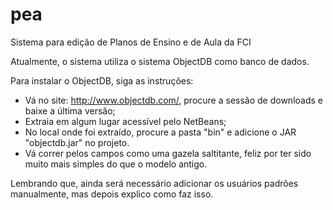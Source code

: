 pea
===

Sistema para edição de Planos de Ensino e de Aula da FCI

Atualmente, o sistema utiliza o sistema ObjectDB como banco de dados.

Para instalar o ObjectDB, siga as instruções:
* Vá no site: http://www.objectdb.com/, procure a sessão de downloads e baixe a última versão;
* Extraia em algum lugar acessível pelo NetBeans;
* No local onde foi extraído, procure a pasta "bin" e adicione o JAR "objectdb.jar" no projeto.
* Vá correr pelos campos como uma gazela saltitante, feliz por ter sido muito mais simples do que o modelo antigo.

Lembrando que, ainda será necessário adicionar os usuários padrões manualmente, mas depois explico como faz isso.
